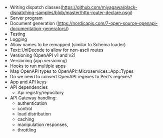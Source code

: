 * Writing dispatch classes(https://github.com/miyagawa/plack-dispatching-samples/blob/master/http-router-declare.psgi)
* Server program
* Document generation (https://nordicapis.com/7-open-source-openapi-documentation-generators/)
* Testing
* Logging
* Allow names to be remapped (similar to Schema loader)
* Text::UniDecode to allow for non-ascii routes
* Versioning (OpenAPI v1 and v2)
* Versioning (app versioning)
* Hooks to run multiple apps
* Map OpenAPI types to OpenAPI::Microservices::App::Types
* Do we need to convert OpenAPI regexes to Perl's regexes?
* App and API keys
* API dependencies
    - Api registry/repository
* API Gateway handling:
    - authentication
    - control
    - load distribution
    - caching
    - manipulation responses,
    - throttling
